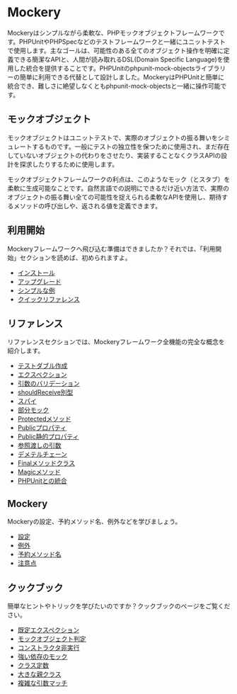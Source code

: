 Mockery
=======

Mockeryはシンプルながら柔軟な、PHPモックオブジェクトフレームワークです。PHPUnitやPHPSpecなどのテストフレームワークと一緒にユニットテストで使用します。主なゴールは、可能性のある全てのオブジェクト操作を明確に定義できる簡潔なAPIと、人間が読み取れるDSL(Domain
Specific
Language)を使用した統合を提供することです。PHPUnitのphpunit-mock-objectsライブラリーの簡単に利用できる代替として設計しました。MockeryはPHPUnitと簡単に統合でき、難しさに絶望しなくともphpunit-mock-objectsと一緒に操作可能です。

モックオブジェクト
------------------

モックオブジェクトはユニットテストで、実際のオブジェクトの振る舞いをシミュレートするものです。一般にテストの独立性を保つために使用され、まだ存在していないオブジェクトの代わりをさせたり、実装することなくクラスAPIの設計を探求したりするために使用します。

モックオブジェクトフレームワークの利点は、このようなモック（とスタブ）を柔軟に生成可能なことです。自然言語での説明にできるだけ近い方法で、実際のオブジェクトの振る舞い全ての可能性を捉えられる柔軟なAPIを使用し、期待するメソッドの呼び出しや、返される値を定義できます。

利用開始
--------

Mockeryフレームワークへ飛び込む準備はできましたか？それでは、「利用開始」セクションを読めば、初められますよ。

-   [インストール](installation.html)
-   [アップグレード](upgrading.html)
-   [シンプルな例](simple_example.html)
-   [クイックリファレンス](quick_reference.html)

リファレンス
------------

リファレンスセクションでは、Mockeryフレームワーク全機能の完全な概念を紹介します。

-   [テストダブル作成](creating_test_doubles.html)
-   [エクスペクション](expectations.html)
-   [引数のバリデーション](argument_validation.html)
-   [shouldReceive別型](alternative_should_receive_syntax.html)
-   [スパイ](spies.html)
-   [部分モック](partial_mocks.html)
-   [Protectedメソッド](protected_methods.html)
-   [Publicプロパティ](public_properties.html)
-   [Public静的プロパティ](public_static_properties.html)
-   [参照渡しの引数](pass_by_reference_behaviours.html)
-   [デメテルチェーン](demeter_chains.html)
-   [Finalメソッドクラス](final_methods_classes.html)
-   [Magicメソッド](magic_methods.html)
-   [PHPUnitとの統合](phpunit_integration.html)

Mockery
-------

Mockeryの設定、予約メソッド名、例外などを学びましょう。

-   [設定](configuration.html)
-   [例外](exceptions.html)
-   [予約メソッド名](reserved_method_names.html)
-   [注意点](gotchas.html)

クックブック
------------

簡単なヒントやトリックを学びたいのですか？クックブックのページをご覧ください。

-   [既定エクスペクション](default_expectations.html)
-   [モックオブジェクト判定](detecting_mock_objects.html)
-   [コンストラクタ非実行](not_calling_the_constructor.html)
-   [強い依存のモック](mocking_hard_dependencies.html)
-   [クラス定数](class_constants.html)
-   [大きな親クラス](big_parent_class.html)
-   [複雑な引数マッチ](mockery_on.html)
